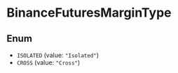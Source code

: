 # BinanceFuturesMarginType

## Enum

* `ISOLATED` (value: `"Isolated"`)
* `CROSS` (value: `"Cross"`)
